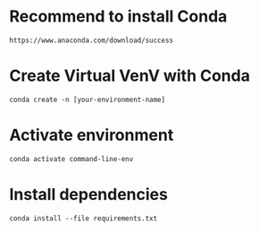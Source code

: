 # Recommend to install Conda
```
https://www.anaconda.com/download/success
```

# Create Virtual VenV with Conda

```
conda create -n [your-environment-name]
```
# Activate environment
```
conda activate command-line-env
```

# Install dependencies
```
conda install --file requirements.txt
```

